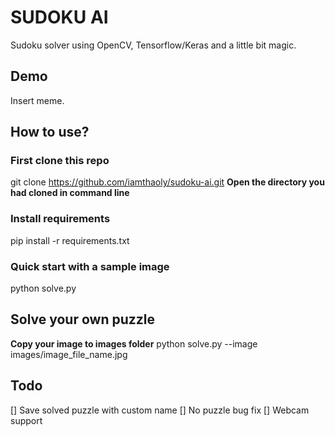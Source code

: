 # SUDOKU AI
Sudoku solver using OpenCV, Tensorflow/Keras and a little bit magic.

## Demo
Insert meme.

## How to use?
### First clone this repo  
git clone https://github.com/iamthaoly/sudoku-ai.git
**Open the directory you had cloned in command line** 
 
### Install requirements
pip install -r requirements.txt

### Quick start with a sample image
python solve.py

## Solve your own puzzle
**Copy your image to images folder**
python solve.py --image images/image_file_name.jpg

## Todo
[] Save solved puzzle with custom name
[] No puzzle bug fix
[] Webcam support